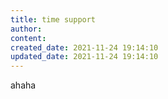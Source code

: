 ```yaml
---
title: time support
author:
content:
created_date: 2021-11-24 19:14:10
updated_date: 2021-11-24 19:14:10
---
```


ahaha
